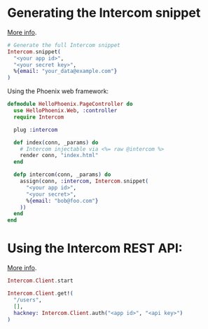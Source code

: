 # Generating the Intercom snippet

[More info](https://docs.intercom.io/configure-intercom-for-your-product-or-site/customize-the-intercom-messenger/the-intercom-javascript-api).

```elixir
# Generate the full Intercom snippet
Intercom.snippet(
  "<your app id>",
  "<your secret key>",
  %{email: "your_data@example.com"}
)
```

Using the Phoenix web framework:

```elixir
defmodule HelloPhoenix.PageController do
  use HelloPhoenix.Web, :controller
  require Intercom

  plug :intercom

  def index(conn, _params) do
    # Intercom injectable via <%= raw @intercom %>
    render conn, "index.html"
  end

  defp intercom(conn, _params) do
    assign(conn, :intercom, Intercom.snippet(
      "<your app id>",
      "<your secret>",
      %{email: "bob@foo.com"}
    ))
  end
end
```

# Using the Intercom REST API:

[More info](https://developers.intercom.io/).

```elixir
Intercom.Client.start

Intercom.Client.get!(
  "/users",
  [],
  hackney: Intercom.Client.auth("<app id>", "<api key>")
)
```
